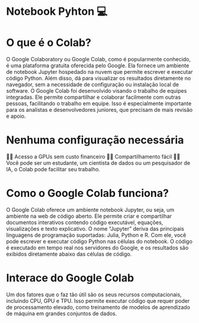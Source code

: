 # Notebook Pyhton 💻

# O que é o Colab?
O Google Colaboratory ou Google Colab, como é popularmente conhecido, é uma plataforma gratuita oferecida pelo Google. Ela fornece um ambiente de notebook Jupyter hospedado na nuvem que permite escrever e executar código Python. Além disso, dá para visualizar os resultados diretamente no navegador, sem a necessidade de configuração ou instalação local de software.
O Google Colab foi desenvolvido visando o trabalho de equipes integradas. Ele permite compartilhar e colaborar facilmente com outras pessoas, facilitando o trabalho em equipe. Isso é especialmente importante para os analistas e desenvolvedores juniores, que precisam de mais revisão e apoio.

# Nenhuma configuração necessária
👨‍💻 Acesso a GPUs sem custo financeiro
👨‍💻 Compartilhamento fácil
👨‍💻 Você pode ser um estudante, um cientista de dados ou um pesquisador de IA, o Colab pode facilitar seu trabalho.

#  Como o Google Colab funciona?
O Google Colab oferece um ambiente notebook Jupyter, ou seja, um ambiente na web de código aberto. Ele permite criar e compartilhar documentos interativos contendo código executável, equações, visualizações e texto explicativo. O nome “Jupyter” deriva das principais linguagens de programação suportadas: Julia, Python e R.
Com ele, você pode escrever e executar código Python nas células do notebook. O código é executado em tempo real nos servidores do Google, e os resultados são exibidos diretamente abaixo das células de código.

# Interace do Google Colab
Um dos fatores que o faz tão útil são os seus recursos computacionais, incluindo CPU, GPU e TPU. Isso permite executar código que requer poder de processamento elevado, como treinamento de modelos de aprendizado de máquina em grandes conjuntos de dados. 
